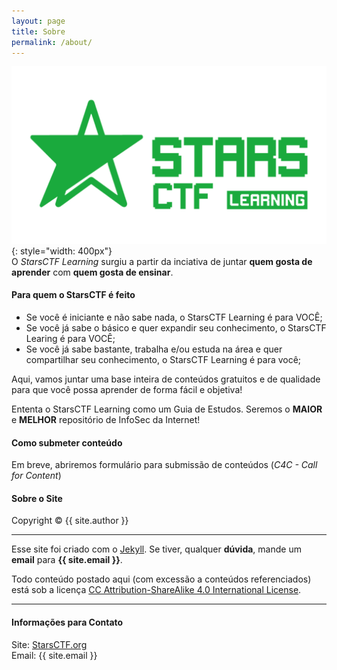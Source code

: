 ```yaml
---
layout: page
title: Sobre
permalink: /about/
---
```


![image](/assets/logo.png){: style="width: 400px"}<br>
O <i>StarsCTF Learning</i> surgiu a partir da inciativa de juntar <b>quem gosta de aprender</b> com <b>quem gosta de ensinar</b>.

#### Para quem o StarsCTF é feito

* Se você é iniciante e não sabe nada, o StarsCTF Learning é para VOCÊ;
* Se você já sabe o básico e quer expandir seu conhecimento, o StarsCTF Learing é para VOCÊ;
* Se você já sabe bastante, trabalha e/ou estuda na área e quer compartilhar seu conhecimento, o StarsCTF Learning é para você;

Aqui, vamos juntar uma base inteira de conteúdos gratuitos e de qualidade para que você possa aprender de forma fácil e objetiva!

Ententa o StarsCTF Learning como um Guia de Estudos. Seremos o <b>MAIOR</b> e <b>MELHOR</b> repositório de InfoSec da Internet!

#### Como submeter conteúdo

Em breve, abriremos formulário para submissão de conteúdos (<i>C4C - Call for Content</i>)

#### Sobre o Site

Copyright&nbsp;&copy;&nbsp;{{ site.author }}

- - -

Esse site foi criado com o [Jekyll](https://jekyllrb.com/).
Se tiver, qualquer <b>dúvida</b>, mande um <b>email</b> para <b>{{ site.email }}</b>.

Todo conteúdo postado aqui (com excessão a conteúdos referenciados) está sob a licença [CC Attribution-ShareAlike 4.0 International License](https://creativecommons.org/licenses/by-sa/4.0/).

- - -

#### Informações para Contato

Site: [StarsCTF.org](https://starsctf.org)<br>
Email: {{ site.email }}

